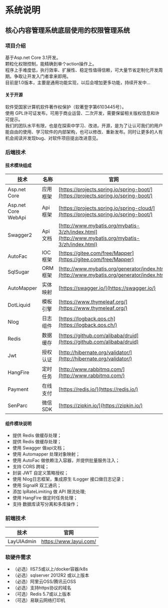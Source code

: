 
# 系统说明
## 核心内容管理系统底层使用的权限管理系统
### 项目介绍
基于Asp.net Core 3.1开发。  
颗粒化权限控制，能精确到单个action操作上。  
程序上手难度低，执行效率、扩展性、稳定性值得信赖，可大量节省定制化开发周期。争取让开发入门者拿来即用。  
目前是1.0版本，主要是通用功能实现，以后会增加更多功能，持续开发中...  
#### 关于开源
软件受国家计算机软件著作权保护（软著登字第6103445号）。  
使用 GPL许可证发布，可用于商业运营、二次开发，需要保留相关版权信息和许可提示。  
我们的团队水平有限，也是在探索中学习、改进。开源，是为了让认可我们的用户能自由的使用、学习软件的内部架构，也可以修改、重新发布。同时让更多的人有机会阅读并发现bug、对软件项目提出改进意见。

### 后端技术
#### 技术模块组成
| 技术 | 名称 |官网 |
| --- | --- |  --- |
| Asp.net Core | 应用框架| [https://projects.spring.io/spring-boot/](https://projects.spring.io/spring-boot/) |
| Asp.net Core WebApi | Api框架| [https://projects.spring.io/spring-cloud/](https://projects.spring.io/spring-boot/) |
| Swagger2 | Api文档| [http://www.mybatis.org/mybatis-3/zh/index.html](http://www.mybatis.org/mybatis-3/zh/index.html) |
| AutoFac | IOC框架| [https://gitee.com/free/Mapper](https://gitee.com/free/Mapper) |
| SqlSugar | ORM框架| [http://www.mybatis.org/generator/index.html](http://www.mybatis.org/generator/index.html) |
| AutoMapper | 实体映射| [https://swagger.io/](https://swagger.io/) |
| DotLiquid | 模板引擎| [https://www.thymeleaf.org/](https://www.thymeleaf.org/) |
| Nlog | 日志组件| [https://logback.qos.ch](https://logback.qos.ch/) |
| Redis | 数据缓存| [https://github.com/alibaba/druid](https://github.com/alibaba/druid) |
| Jwt | 授权认证| [http://hibernate.org/validator/](http://hibernate.org/validator/) |
| HangFire | 定时任务| [http://www.rabbitmq.com/](http://www.rabbitmq.com/) |
| Payment  | 在线支付| [https://redis.io/](https://redis.io/) |
| SenParc | 微信SDK| [https://zipkin.io/](https://zipkin.io/) |


#### 组件模块说明

- 提供 Redis 做缓存处理；
- 提供 Redis 做缓存处理；
- 使用 Swagger 做api文档；
- 使用 Automapper 处理对象映射；
- 使用 AutoFac 做依赖注入容器，并提供批量服务注入；
- 支持 CORS 跨域；
- 封装 JWT 自定义策略授权；
- 使用 Nlog日志框架，集成原生 ILogger 接口做日志记录；
- 使用 SignalR 双工通讯；
- 添加 IpRateLimiting 做 API 限流处理;
- 使用 HangFire 做定时任务处理；
- 支持 数据库读写分离和多库操作；


### 前端技术
| 技术 | 官网 |
| --- | --- |
| LayUIAdmin | https://www.layui.com/ |


### 软硬件需求

- （必选）IIS7.5或以上/docker容器/k8s
- （必选）sqlserver 2012R2 或以上版本
- （必选）阿里云OSS/腾讯云OSS
- （必选）支持https协议的域名
- （可选）Redis 5.7或以上版本
- （可选）易联云网络打印机




